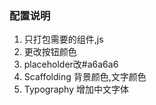 ### 配置说明

1. 只打包需要的组件,js
2. 更改按钮颜色
3. placeholder改#a6a6a6
4. Scaffolding 背景颜色,文字颜色
5. Typography 增加中文字体